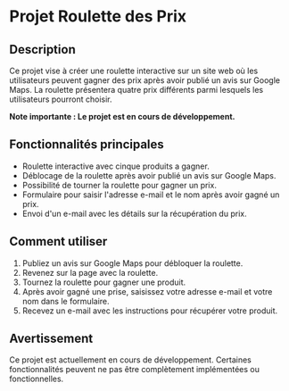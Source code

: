 # Projet Roulette des Prix

## Description
Ce projet vise à créer une roulette interactive sur un site web où les utilisateurs peuvent gagner des prix après avoir publié un avis sur Google Maps. La roulette présentera quatre prix différents parmi lesquels les utilisateurs pourront choisir.

**Note importante : Le projet est en cours de développement.**

## Fonctionnalités principales
- Roulette interactive avec cinque produits a gagner.
- Déblocage de la roulette après avoir publié un avis sur Google Maps.
- Possibilité de tourner la roulette pour gagner un prix.
- Formulaire pour saisir l'adresse e-mail et le nom après avoir gagné un prix.
- Envoi d'un e-mail avec les détails sur la récupération du prix.

## Comment utiliser
1. Publiez un avis sur Google Maps pour débloquer la roulette.
2. Revenez sur la page avec la roulette.
3. Tournez la roulette pour gagner une produit.
4. Après avoir gagné une prise, saisissez votre adresse e-mail et votre nom dans le formulaire.
5. Recevez un e-mail avec les instructions pour récupérer votre produit.

## Avertissement
Ce projet est actuellement en cours de développement. Certaines fonctionnalités peuvent ne pas être complètement implémentées ou fonctionnelles. 
